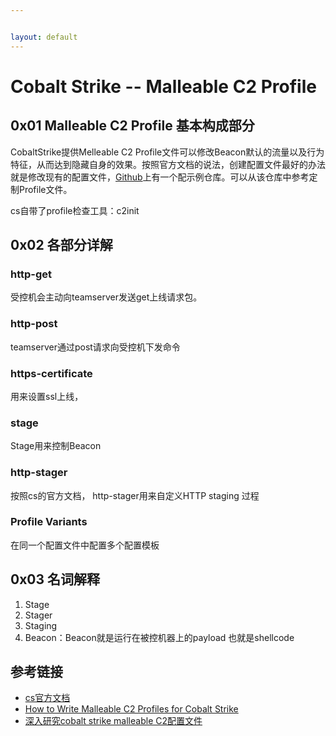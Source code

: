 ```yaml
---


layout: default
---
```




# Cobalt Strike -- Malleable C2 Profile

## 0x01 Malleable C2 Profile 基本构成部分



CobaltStrike提供Melleable C2 Profile文件可以修改Beacon默认的流量以及行为特征，从而达到隐藏自身的效果。按照官方文档的说法，创建配置文件最好的办法就是修改现有的配置文件，[Github](https://github.com/rsmudge/Malleable-C2-Profifiles)上有一个配示例仓库。可以从该仓库中参考定制Profile文件。



cs自带了profile检查工具：c2init

## 0x02 各部分详解

### http-get

受控机会主动向teamserver发送get上线请求包。

### http-post

teamserver通过post请求向受控机下发命令

### https-certificate

用来设置ssl上线，

### stage

Stage用来控制Beacon

### http-stager

按照cs的官方文档， http-stager用来自定义HTTP staging 过程

### Profile Variants

在同一个配置文件中配置多个配置模板



## 0x03 名词解释

1. Stage
2. Stager
3. Staging
4. Beacon：Beacon就是运行在被控机器上的payload 也就是shellcode







## 参考链接

* [cs官方文档](https://www.cobaltstrike.com/help-malleable-c2)
* [How to Write Malleable C2 Profiles for Cobalt Strike](https://bluescreenofjeff.com/2017-01-24-how-to-write-malleable-c2-profiles-for-cobalt-strike/)
* [深入研究cobalt strike malleable C2配置文件](https://xz.aliyun.com/t/2796)

  

